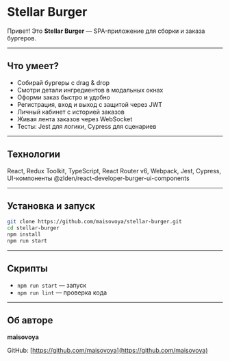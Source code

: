 # Stellar Burger

Привет! Это **Stellar Burger** — SPA-приложение для сборки и заказа бургеров.

---

## Что умеет?

* Собирай бургеры с drag & drop
* Смотри детали ингредиентов в модальных окнах
* Оформи заказ быстро и удобно
* Регистрация, вход и выход с защитой через JWT
* Личный кабинет с историей заказов
* Живая лента заказов через WebSocket
* Тесты: Jest для логики, Cypress для сценариев

---

## Технологии

React, Redux Toolkit, TypeScript, React Router v6, Webpack, Jest, Cypress, UI-компоненты @zlden/react-developer-burger-ui-components

---

## Установка и запуск

```bash
git clone https://github.com/maisovoya/stellar-burger.git
cd stellar-burger
npm install
npm run start
```

---

## Скрипты

* `npm run start` — запуск
* `npm run lint` — проверка кода

---

## Об авторе

**maisovoya**

GitHub: [https://github.com/maisovoya](https://github.com/maisovoya)
